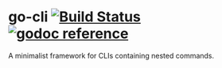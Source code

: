 # go-cli [![Build Status](https://travis-ci.org/phylake/go-cli.svg?branch=master)](https://travis-ci.org/phylake/go-cli) [![godoc reference](https://godoc.org/github.com/phylake/go-cli?status.png)](https://godoc.org/github.com/phylake/go-cli)

A minimalist framework for CLIs containing nested commands.
